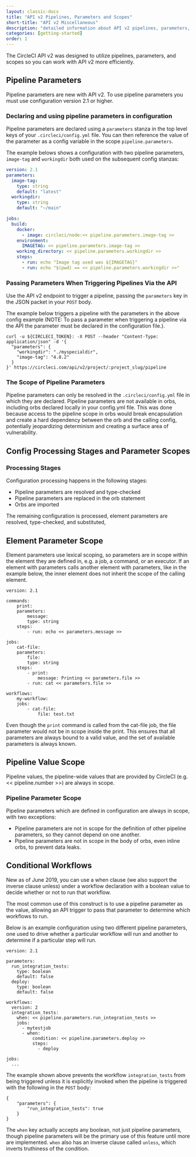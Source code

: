 ```yaml
---
layout: classic-docs
title: "API v2 Pipelines, Parameters and Scopes"
short-title: "API v2 Miscellaneous"
description: "detailed information about API v2 pipelines, parameters, and scopes"
categories: [getting-started]
order: 1
---
```


The CircleCI API v2 was designed to utilize pipelines, parameters, and scopes so you can work with API v2 more efficiently.

## Pipeline Parameters

Pipeline parameters are new with API v2. To use pipeline parameters you must use configuration version 2.1 or higher.

### Declaring and using pipeline parameters in configuration

Pipeline parameters are declared using a `parameters` stanza in the top level keys of your `.circleci/config.yml` file. You can then reference the value of the parameter as a config variable in the scope `pipeline.parameters`.

The example belows shows a configuration with two pipeline parameters, `image-tag` and `workingdir` both used on the subsequent config stanzas:

```yaml
version: 2.1
parameters:
  image-tag:
    type: string
    default: "latest"
  workingdir:
    type: string
    default: "~/main"

jobs:
  build:
    docker:
      - image: circleci/node:<< pipeline.parameters.image-tag >>
    environment:
      IMAGETAG: << pipeline.parameters.image-tag >>
    working_directory: << pipeline.parameters.workingdir >>
    steps:
      - run: echo "Image tag used was ${IMAGETAG}"
      - run: echo "$(pwd) == << pipeline.parameters.workingdir >>"
```

### Passing Parameters When Triggering Pipelines Via the API

Use the API v2 endpoint to trigger a pipeline, passing the `parameters` key in the JSON packet in your `POST` body.

The example below triggers a pipeline with the parameters in the above config example (NOTE: To pass a parameter when triggering a pipeline via the API the parameter must be declared in the configuration file.).

```
curl -u ${CIRCLECI_TOKEN}: -X POST --header "Content-Type: application/json" -d '{
  "parameters": {
    "workingdir": "./myspecialdir",
    "image-tag": "4.8.2"
  }
}' https://circleci.com/api/v2/project/:project_slug/pipeline
```

### The Scope of Pipeline Parameters

Pipeline parameters can only be resolved in the `.circleci/config.yml` file in which they are declared. Pipeline parameters are not available in orbs, including orbs declared locally in your config.yml file. This was done because access to the pipeline scope in orbs would break encapsulation and create a hard dependency between the orb and the calling config, potentially jeopardizing determinism and creating a surface area of vulnerability. 


## Config Processing Stages and Parameter Scopes

### Processing Stages

Configuration processing happens in the following stages:

- Pipeline parameters are resolved and type-checked
- Pipeline parameters are replaced in the orb statement
- Orbs are imported

The remaining configuration is processed, element parameters are resolved, type-checked, and substituted,

## Element Parameter Scope

Element parameters use lexical scoping, so parameters are in scope within the element they are defined in, e.g. a job, a command, or an executor. If an element with parameters calls another element with parameters, like in the example below, the inner element does not inherit the scope of the calling element.

```
version: 2.1

commands:
    print:
    parameters:
        message:
        type: string
    steps:
        - run: echo << parameters.message >>

jobs:
    cat-file:
    parameters:
        file:
        type: string
    steps:
        - print:
            message: Printing << parameters.file >>
        - run: cat << parameters.file >>

workflows:
    my-workflow:
    jobs:
        - cat-file:
            file: test.txt
```

Even though the `print` command is called from the cat-file job, the file parameter would not be in scope inside the print. This ensures that all parameters are always bound to a valid value, and the set of available parameters is always known.

## Pipeline Value Scope

Pipeline values, the pipeline-wide values that are provided by CircleCI (e.g. << pipeline.number >>) are always in scope.

### Pipeline Parameter Scope

Pipeline parameters which are defined in configuration are always in scope, with two exceptions:

- Pipeline parameters are not in scope for the definition of other pipeline parameters, so they cannot depend on one another.
- Pipeline parameters are not in scope in the body of orbs, even inline orbs, to prevent data leaks.

## Conditional Workflows

New as of June 2019, you can use a when clause (we also support the inverse clause unless) under a workflow declaration with a boolean value to decide whether or not to run that workflow.

The most common use of this construct is to use a pipeline parameter as the value, allowing an API trigger to pass that parameter to determine which workflows to run.

Below is an example configuration using two different pipeline parameters, one used to drive whether a particular workflow will run and another to determine if a particular step will run.

```
version: 2.1

parameters:
  run_integration_tests:
    type: boolean
    default: false
  deploy:
    type: boolean
    default: false

workflows:
  version: 2
  integration_tests:
    when: << pipeline.parameters.run_integration_tests >>
    jobs:
      - mytestjob
      - when:
          condition: << pipeline.parameters.deploy >>
          steps:
            - deploy

jobs:
  ...
```

The example shown above prevents the workflow `integration_tests` from being triggered unless it is explicitly invoked when the pipeline is triggered with the following in the `POST` body:

```
{
    "parameters": {
        "run_integration_tests": true
    }
}
```

The `when` key actually accepts any boolean, not just pipeline parameters, though pipeline parameters will be the primary use of this feature until more are implemented. `when` also has an inverse clause called `unless`, which inverts truthiness of the condition.
